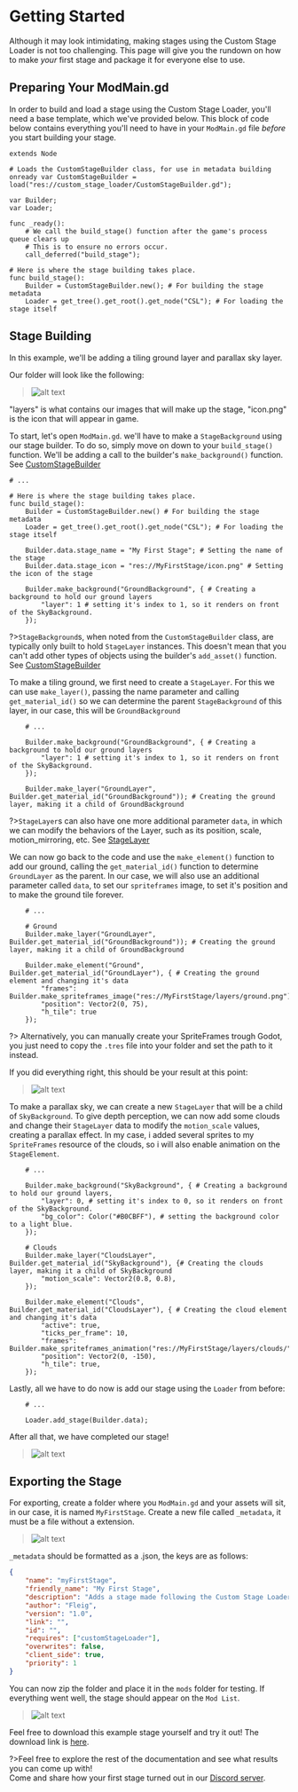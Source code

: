 # Getting Started

Although it may look intimidating, making stages using the Custom Stage Loader is not too challenging.
This page will give you the rundown on how to make *your* first stage and package it for everyone else to use.

[](./notice.md ':include')

## Preparing Your ModMain.gd

In order to build and load a stage using the Custom Stage Loader, you'll need a base template, which we've provided below.
This block of code below contains everything you'll need to have in your `ModMain.gd` file *before* you start building your stage.

```gdscript
extends Node

# Loads the CustomStageBuilder class, for use in metadata building
onready var CustomStageBuilder = load("res://custom_stage_loader/CustomStageBuilder.gd");

var Builder;
var Loader;

func _ready():
	# We call the build_stage() function after the game's process queue clears up
	# This is to ensure no errors occur.
	call_deferred("build_stage");

# Here is where the stage building takes place.
func build_stage():
	Builder = CustomStageBuilder.new(); # For building the stage metadata
	Loader = get_tree().get_root().get_node("CSL"); # For loading the stage itself
```
 
## Stage Building

In this example, we'll be adding a tiling ground layer and parallax sky layer.

Our folder will look like the following:

>![alt text](./media/folder_setup.png "The folder setup")

"layers" is what contains our images that will make up the stage, "icon.png" is the icon that will appear in game.

To start, let's open `ModMain.gd`. we'll have to make a `StageBackground` using our stage builder. To do so, simply move on down to your `build_stage()` function.
We'll be adding a call to the builder's `make_background()` function. See [CustomStageBuilder](API/CSL/CustomStageBuilder.md?id=make_background)

```gdscript
# ...

# Here is where the stage building takes place.
func build_stage():
	Builder = CustomStageBuilder.new() # For building the stage metadata
	Loader = get_tree().get_root().get_node("CSL"); # For loading the stage itself

	Builder.data.stage_name = "My First Stage"; # Setting the name of the stage
	Builder.data.stage_icon = "res://MyFirstStage/icon.png" # Setting the icon of the stage

	Builder.make_background("GroundBackground", { # Creating a background to hold our ground layers
		"layer": 1 # setting it's index to 1, so it renders on front of the SkyBackground.
	});
```

?>`StageBackground`s, when noted from the `CustomStageBuilder` class, are typically only built to hold `StageLayer` instances.
This doesn't mean that you can't add other types of objects using the builder's `add_asset()` function. See [CustomStageBuilder](API/CSL/CustomStageBuilder.md?id=add_asset)

To make a tiling ground, we first need to create a `StageLayer`.
For this we can use `make_layer()`, passing the name parameter and calling `get_material_id()` so we can determine the parent `StageBackground` of this layer,
in our case, this will be `GroundBackground`

```gdscript
	# ...

	Builder.make_background("GroundBackground", { # Creating a background to hold our ground layers
		"layer": 1 # setting it's index to 1, so it renders on front of the SkyBackground.
	});
	
	Builder.make_layer("GroundLayer", Builder.get_material_id("GroundBackground")); # Creating the ground layer, making it a child of GroundBackground
```

?>`StageLayer`s can also have one more additional parameter `data`, in which we can modify the behaviors of the Layer,
such as its position, scale, motion_mirroring, etc. See [StageLayer](API/StageLayer.md)

We can now go back to the code and use the `make_element()` function to add our ground,
calling the `get_material_id()` function to determine `GroundLayer` as the parent.
In our case, we will also use an additional parameter called `data`, to set our `spriteframes` image, to set it's position and to make the ground tile forever.

```gdscript
	# ...

	# Ground
	Builder.make_layer("GroundLayer", Builder.get_material_id("GroundBackground")); # Creating the ground layer, making it a child of GroundBackground

	Builder.make_element("Ground", Builder.get_material_id("GroundLayer"), { # Creating the ground element and changing it's data 
		"frames": Builder.make_spriteframes_image("res://MyFirstStage/layers/ground.png"),
		"position": Vector2(0, 75),
		"h_tile": true
	});
```

?> Alternatively, you can manually create your SpriteFrames trough Godot, you just need to copy the `.tres` file into your folder and set the path to it instead.

If you did everything right, this should be your result at this point:
>![alt text](./media/first_results.png "First Results")

To make a parallax sky, we can create a new `StageLayer` that will be a child of `SkyBackground`. To give depth perception, we can now add some clouds and change their `StageLayer` data to modify the `motion_scale` values, creating a parallax effect.
In my case, i added several sprites to my `SpriteFrames` resource of the clouds, so i will also enable animation on the `StageElement`.

```gdscript
	# ...

	Builder.make_background("SkyBackground", { # Creating a background to hold our ground layers, 
		"layer": 0, # setting it's index to 0, so it renders on front of the SkyBackground.
		"bg_color": Color("#B0CBFF"), # setting the background color to a light blue.
	});

	# Clouds
	Builder.make_layer("CloudsLayer", Builder.get_material_id("SkyBackground"), {# Creating the clouds layer, making it a child of SkyBackground
		"motion_scale": Vector2(0.8, 0.8),
	});

	Builder.make_element("Clouds", Builder.get_material_id("CloudsLayer"), { # Creating the cloud element and changing it's data 
		"active": true,
		"ticks_per_frame": 10,
		"frames": Builder.make_spriteframes_animation("res://MyFirstStage/layers/clouds/"),
		"position": Vector2(0, -150),
		"h_tile": true,
	});
```

Lastly, all we have to do now is add our stage using the `Loader` from before:

```gdscript
	# ...
	
	Loader.add_stage(Builder.data);
```

After all that, we have completed our stage!

>![alt text](./media/final_results.png "Final Results")

## Exporting the Stage

For exporting, create a folder where you `ModMain.gd` and your assets will sit, in our case, it is named `MyFirstStage`. Create a new file called `_metadata`, it must be a file without a extension.

>![alt text](./media/folder_setup.png "The files of our mod")

`_metadata` should be formatted as a .json, the keys are as follows:

```json
{
	"name": "myFirstStage",
	"friendly_name": "My First Stage",
	"description": "Adds a stage made following the Custom Stage Loader documentation.",
	"author": "Fleig",
	"version": "1.0",
	"link": "",
	"id": "",
	"requires": ["customStageLoader"],
	"overwrites": false,
	"client_side": true,
	"priority": 1
}
```

You can now zip the folder and place it in the `mods` folder for testing. If everything went well, the stage should appear on the `Mod List`.

>![alt text](./media/mod_in_game.png "The mod working in game")

Feel free to download this example stage yourself and try it out! The download link is <a href="https://github.com/hazelpy/Custom-Stage-Loader-Documentation/raw/main/files/MyFirstStage.zip">here</a>.


?>Feel free to explore the rest of the documentation and see what results you can come up with! <br>
Come and share how your first stage turned out in our [Discord server](https://discord.gg/keTcqpUQVG).